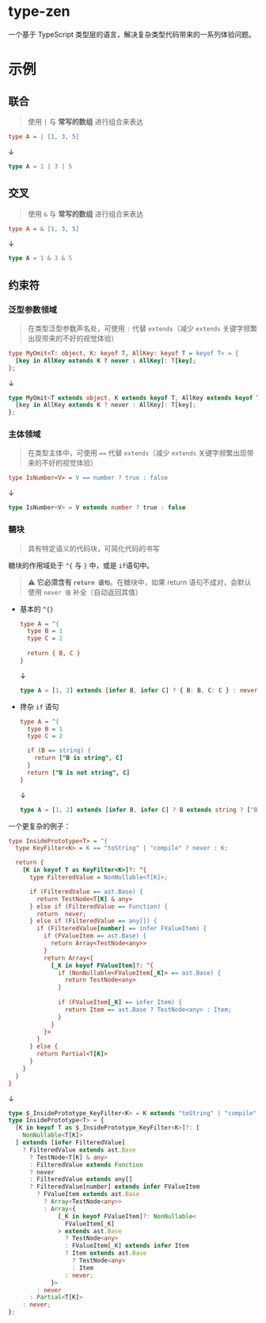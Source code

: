 # type-zen

一个基于 TypeScript 类型层的语言，解决复杂类型代码带来的一系列体验问题。

# 示例

## 联合

> 使用 `|` 与 **常写的数组** 进行组合来表达

```ini
type A = | [1, 3, 5]
```
↓
```typescript
type A = 1 | 3 | 5
```

## 交叉

> 使用 `&` 与 **常写的数组** 进行组合来表达

```ini
type A = & [1, 3, 5]
```
↓
```typescript
type A = 1 & 3 & 5
```

## 约束符

###  泛型参数领域

> 在类型泛型参数声名处，可使用 `:` 代替 `extends`（减少 `extends` 关键字频繁出现带来的不好的视觉体验）

```ini
type MyOmit<T: object, K: keyof T, AllKey: keyof T = keyof T> = {
  [key in AllKey extends K ? never : AllKey]: T[key];
};
```
↓ 
```typescript
type MyOmit<T extends object, K extends keyof T, AllKey extends keyof T = keyof T> = {
  [key in AllKey extends K ? never : AllKey]: T[key];
};
```

### 主体领域
> 在类型主体中，可使用 `==` 代替 `extends`（减少 `extends` 关键字频繁出现带来的不好的视觉体验）

```ini
type IsNumber<V> = V == number ? true : false
```
↓ 
```typescript
type IsNumber<V> = V extends number ? true : false
```

### 糖块
> 具有特定语义的代码块，可简化代码的书写

糖块的作用域处于 `^{` 与 `}` 中，或是 `if`语句中。


> :warning: **它必须含有 `return 语句`**。在糖块中，如果 return 语句不成对，会默认使用 `never 值` 补全（自动返回其值）

- 基本的 `^{}`

   ```ini
   type A = ^{
     type B = 1
     type C = 2
       
     return { B, C }
   }
   ```
   ↓ 
   ```typescript
   type A = [1, 2] extends [infer B, infer C] ? { B: B, C: C } : never
   ```

- 搀杂 `if` 语句

   ```ini
   type A = ^{
     type B = 1
     type C = 2

     if (B == string) {
       return ["B is string", C]
     }
     return ["B is not string", C]
   }
   ```
   ↓ 
   ```typescript
   type A = [1, 2] extends [infer B, infer C] ? B extends string ? ["B is string", C] : ["B is not string", C] : never
   ```

一个更复杂的例子：

```ini
type InsidePrototype<T> = ^{
  type KeyFilter<K> = K == "toString" | "compile" ? never : K;

  return {
    [K in keyof T as KeyFilter<K>]?: ^{
      type FilteredValue = NonNullable<T[K]>;

      if (FilteredValue == ast.Base) {
        return TestNode<T[K] & any>
      } else if (FilteredValue == Function) {
        return  never;
      } else if (FilteredValue == any[]) {
        if (FilteredValue[number] == infer FValueItem) {
          if (FValueItem == ast.Base) {
            return Array<TestNode<any>>
          }
          return Array<{
            [_K in keyof FValueItem]?: ^{
              if (NonNullable<FValueItem[_K]> == ast.Base) {
                return TestNode<any>
              }
    
              if (FValueItem[_K] == infer Item) {
                return Item == ast.Base ? TestNode<any> : Item;
              } 
            }
          }>
        }
      } else {
        return Partial<T[K]>
      }
    }
  }
}
```
↓
```typescript
type $_InsidePrototype_KeyFilter<K> = K extends "toString" | "compile" ? never : K;
type InsidePrototype<T> = {
  [K in keyof T as $_InsidePrototype_KeyFilter<K>]?: [
    NonNullable<T[K]>
  ] extends [infer FilteredValue]
    ? FilteredValue extends ast.Base
      ? TestNode<T[K] & any>
      : FilteredValue extends Function
      ? never
      : FilteredValue extends any[]
      ? FilteredValue[number] extends infer FValueItem
        ? FValueItem extends ast.Base
          ? Array<TestNode<any>>
          : Array<{
              [_K in keyof FValueItem]?: NonNullable<
                FValueItem[_K]
              > extends ast.Base
                ? TestNode<any>
                : FValueItem[_K] extends infer Item
                ? Item extends ast.Base
                  ? TestNode<any>
                  : Item
                : never;
            }>
        : never
      : Partial<T[K]>
    : never;
};
```
